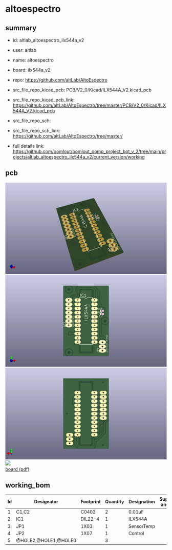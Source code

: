 # altoespectro
 
## summary 
* id: altlab_altoespectro_ilx544a_v2
* user: altlab
* name: altoespectro
* board: ilx544a_v2
* repo: https://github.com/altLab/AltoEspectro
* src_file_repo_kicad_pcb: PCB/V2_0/Kicad/ILX544A_V2.kicad_pcb
* src_file_repo_kicad_pcb_link: https://github.com/altLab/AltoEspectro/tree/master/PCB/V2_0/Kicad/ILX544A_V2.kicad_pcb


* src_file_repo_sch: 
* src_file_repo_sch_link: https://github.com/altLab/AltoEspectro/tree/master/
* full details link: https://github.com/oomlout/oomlout_oomp_project_bot_v_2/tree/main/projects/altlab_altoespectro_ilx544a_v2/current_version/working  



## pcb  
![](working_3d_600.png) 
![](working_3d_front_600.png)  
![](working_3d_back_600.png)  
![](working_600.png)  
[board (pdf)](working.pdf)  

## working_bom
| Id | Designator | Footprint | Quantity | Designation | Supplier and ref |  | None | 
| --- | --- | --- | --- | --- | --- | --- | --- | 
| 1 | C1,C2 | C0402 | 2 | 0.01uF |  |  | [''] | 
| 2 | IC1 | DIL22-4 | 1 | ILX544A |  |  | [''] | 
| 3 | JP1 | 1X03 | 1 | SensorTemp |  |  | [''] | 
| 4 | JP2 | 1X07 | 1 | Control |  |  | [''] | 
| 5 | @HOLE2,@HOLE1,@HOLE0 |  | 3 |  |  |  | [''] | 




